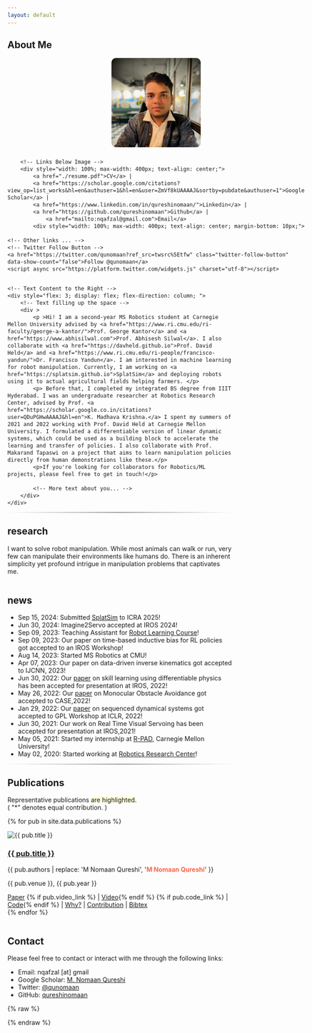 ```yaml
---
layout: default
---
```


## About Me 


<div style="display: flex; max-width: 800px; margin: auto; gap: 20px;">
    <!-- Container for Image and Links -->
    <div style="flex: 1; display: flex; flex-direction: column; align-items: center; margin-right: 20px;">
        <!-- Image at the Top -->
        <img src="images/nomaan.png" alt="Your Name" style="width: 100%; max-width: 200px; height: auto; border-radius: 10px; margin-bottom: 10px;">
        
        <!-- Links Below Image -->
        <div style="width: 100%; max-width: 400px; text-align: center;">
            <a href="./resume.pdf">CV</a> |
            <a href="https://scholar.google.com/citations?view_op=list_works&hl=en&authuser=1&hl=en&user=ZmVf8kUAAAAJ&sortby=pubdate&authuser=1">Google Scholar</a> |
            <a href="https://www.linkedin.com/in/qureshinomaan/">Linkedin</a> |
            <a href="https://github.com/qureshinomaan">Github</a> |
                <a href="mailto:nqafzal@gmail.com">Email</a>
            <div style="width: 100%; max-width: 400px; text-align: center; margin-bottom: 10px;">
            
    <!-- Other links ... -->
    <!-- Twitter Follow Button -->
    <a href="https://twitter.com/qunomaan?ref_src=twsrc%5Etfw" class="twitter-follow-button" data-show-count="false">Follow @qunomaan</a>
    <script async src="https://platform.twitter.com/widgets.js" charset="utf-8"></script>
</div>
        </div>
    </div>

    <!-- Text Content to the Right -->
    <div style="flex: 3; display: flex; flex-direction: column; ">
        <!-- Text filling up the space -->
        <div >
            <p >Hi! I am a second-year MS Robotics student at Carnegie Mellon University advised by <a href="https://www.ri.cmu.edu/ri-faculty/george-a-kantor/">Prof. George Kantor</a> and <a href="https://www.abhisilwal.com">Prof. Abhisesh Silwal</a>. I also collaborate with <a href="https://davheld.github.io">Prof. David Held</a> and <a href="https://www.ri.cmu.edu/ri-people/francisco-yandun/">Dr. Francisco Yandun</a>. I am interested in machine learning for robot manipulation. Currently, I am working on <a href="https://splatsim.github.io">SplatSim</a> and deploying robots using it to actual agricultural fields helping farmers. </p>
            <p> Before that, I completed my integrated BS degree from IIIT Hyderabad. I was an undergraduate researcher at Robotics Research Center, advised by Prof. <a href="https://scholar.google.co.in/citations?user=QDuPGHwAAAAJ&hl=en">K. Madhava Krishna.</a> I spent my summers of 2021 and 2022 working with Prof. David Held at Carnegie Mellon University. I formulated a differentiable version of linear dynamic systems, which could be used as a building block to accelerate the learning and transfer of policies. I also collaborate with Prof. Makarand Tapaswi on a project that aims to learn manipulation policies directly from human demonstrations like these.</p>
            <p>If you're looking for collaborators for Robotics/ML projects, please feel free to get in touch!</p>
            
            <!-- More text about you... -->
        </div>
    </div>
</div>




<hr style="height: 0.5px; border: none; background: linear-gradient(to right, rgba(0, 0, 0, 0), rgba(0, 0, 0, 0.75), rgba(0, 0, 0, 0));">

## research
I want to solve robot manipulation. While most animals can walk or run, very few can manipulate their environments like humans do. There is an inherent simplicity yet profound intrigue in manipulation problems that captivates me. 

<hr style="height: 0.5px; border: none; background: linear-gradient(to right, rgba(0, 0, 0, 0), rgba(0, 0, 0, 0.75), rgba(0, 0, 0, 0));">

## news
<div class="news-container">
  <ul>
<li>Sep 15, 2024: Submitted <a href="https://splatsim.github.io">SplatSim</a>  to ICRA 2025!</li>
<li>Jun 30, 2024: Imagine2Servo accepted at IROS 2024!</li>
<li>Sep 09, 2023: Teaching Assistant for <a href="https://16-831.github.io/fall23/">Robot Learning Course</a>!</li>
<li>Sep 09, 2023: Our paper on time-based inductive bias for RL policies got accepted to an IROS Workshop!</li>
<li>Aug 14, 2023: Started MS Robotics at CMU!</li>
<li>Apr 07, 2023: Our paper on data-driven inverse kinematics got accepted to IJCNN, 2023!</li>
<li>Jun 30, 2022: Our <a href="https://arxiv.org/pdf/2208.01960.pdf">paper</a> on skill learning using differentiable physics has been accepted for presentation at IROS, 2022!</li>
<li>May 26, 2022: Our <a href="https://sites.google.com/view/monocular-obstacle/home">paper</a> on Monocular Obstacle Avoidance got accepted to CASE,2022!</li>
<li>Jan 29, 2022: Our <a href="https://openreview.net/forum?id=rF-fT4pN1Wc&referrer=%5Bthe%20profile%20of%20Mohammad%20Nomaan%20Qureshi%5D">paper</a> on sequenced dynamical systems got accepted to GPL Workshop at ICLR, 2022!</li>
<li>Jun 30, 2021: Our work on Real Time Visual Servoing has been accepted for presentation at IROS,2021!</li>
<li>May 05, 2021: Started my internship at <a href="https://r-pad.github.io">R-PAD</a>, Carnegie Mellon University!</li>
<li>May 02, 2020: Started working at <a href="https://robotics.iiit.ac.in">Robotics Research Center</a>!</li>
  </ul>

</div>



<hr style="height: 0.5px; border: none; background: linear-gradient(to right, rgba(0, 0, 0, 0), rgba(0, 0, 0, 0.75), rgba(0, 0, 0, 0));">

## Publications

Representative publications <span style="background-color: #ffffe0;">are highlighted.</span><br>
( "\*" denotes equal contribution. )

{% for pub in site.data.publications %}
<div class="publication {% if pub.highlight %}highlighted{% endif %}">
  <div class="pub-image">
    <img src="{{ pub.image }}" alt="{{ pub.title }}">
  </div>
  <div class="pub-content">
    <h3><a href="{{ pub.paper_link }}">{{ pub.title }}</a></h3>
    <p class="authors">{{ pub.authors | replace: 'M Nomaan Qureshi', '<strong style="color: #ff6347;">M Nomaan Qureshi</strong>' }}</p>
    <p class="venue">{{ pub.venue }}, {{ pub.year }}</p>
    <div class="pub-links">
      <a href="{{ pub.paper_link }}">Paper</a>
      {% if pub.video_link %} | <a href="{{ pub.video_link }}">Video</a>{% endif %}
      {% if pub.code_link %} | <a href="{{ pub.code_link }}">Code</a>{% endif %}
      | <a href="javascript:void(0);" onclick="toggleInfo('info{{ forloop.index }}')">Why?</a>
      | <a href="javascript:void(0);" onclick="toggleInfo('contribution{{ forloop.index }}')">Contribution</a>
      | <a href="javascript:void(0);" onclick="toggleInfo('bib{{ forloop.index }}')">Bibtex</a>
    </div>
    <div id="info{{ forloop.index }}" class="hidden-info" style="display: none;">
      <p>{{ pub.explanation }}</p>
    </div>
    <div id="contribution{{ forloop.index }}" class="hidden-info" style="display: none;">
      <p>{{ pub.contribution }}</p>
    </div>
    <div id="bib{{ forloop.index }}" class="hidden-info" style="display: none;">
      <pre><code>{{ pub.bibtex | escape }}</code></pre>
    </div>
  </div>
</div>
{% endfor %}

<script>
let currentlyOpenInfo = null;

function toggleInfo(infoId) {
    const clickedInfo = document.getElementById(infoId);
    
    // If there's an open info and it's not the one clicked, close it
    if (currentlyOpenInfo && currentlyOpenInfo !== clickedInfo) {
        currentlyOpenInfo.style.display = 'none';
    }
    
    // Toggle the clicked info
    if (clickedInfo.style.display === 'none' || clickedInfo.style.display === '') {
        clickedInfo.style.display = 'block';
        currentlyOpenInfo = clickedInfo;
    } else {
        clickedInfo.style.display = 'none';
        currentlyOpenInfo = null;
    }
}
</script>

<hr style="height: 0.5px; border: none; background: linear-gradient(to right, rgba(0, 0, 0, 0), rgba(0, 0, 0, 0.75), rgba(0, 0, 0, 0));">

## Contact
Please feel free to contact or interact with me through the following links:

* Email: nqafzal [at] gmail
* Google Scholar: [M. Nomaan Qureshi](https://scholar.google.com/citations?user=ZmVf8kUAAAAJ&hl=en)
* Twitter: [@qunomaan](https://twitter.com/qunomaan)
* GitHub: [qureshinomaan](github.com/qureshinomaan)


{% raw %}


<script>
    function toggleInfo(infoId) {
        var info = document.getElementById(infoId);
        
        // Check if the div is currently visible
        var isCurrentlyVisible = info.style.display === "block";

        // If not explicitly set, assume it's not visible initially
        if (info.style.display === "") {
            info.style.display = "none";
        }

        // Toggle the visibility and apply transitions
        if (!isCurrentlyVisible) {
            info.style.display = "block";
            setTimeout(function() {
                info.style.padding = "10px";
                info.style.height = "auto";
            }, 10); // Timeout to allow display change to register
        } else {
            info.style.padding = "0";
            info.style.height = "0";
            setTimeout(function() {
                info.style.display = "none";
            }, 500); // Timeout for the transition to complete
        }
    }
</script>
{% endraw %}

